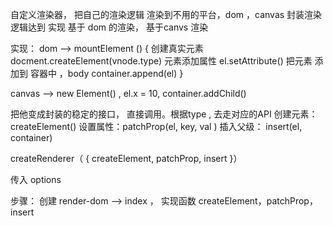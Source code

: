 自定义渲染器， 把自己的渲染逻辑 渲染到不用的平台，dom ，canvas
封装渲染逻辑达到
实现 基于 dom 的渲染， 基于canvs 渲染

实现：
dom -->  mountElement () {
   创建真实元素
   docment.createElement(vnode.type)
   元素添加属性
   el.setAttribute()
  把元素 添加到 容器中 ，body
  container.append(el)
}

canvas  --> new Element() , el.x = 10,   container.addChild()


把他变成封装的稳定的接口， 直接调用。根据type , 去走对应的API
创建元素：createElement()
设置属性：patchProp(el, key, val )
插入父级： insert(el, container)


createRenderer（ {
	createElement, 
	patchProp,
	insert
}）

传入 options 

步骤：
创建 render-dom --> index ， 实现函数
createElement，patchProp， insert





